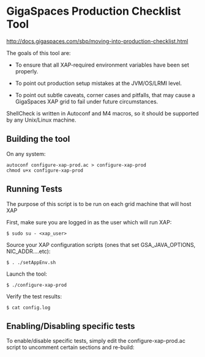 # GigaSpaces Production Checklist Tool

http://docs.gigaspaces.com/sbp/moving-into-production-checklist.html


The goals of this tool are:

  - To ensure that all XAP-required environment variables have been set properly.

  - To point out production setup mistakes at the JVM/OS/LRMI level.

  - To point out subtle caveats, corner cases and pitfalls, that may cause a
    GigaSpaces XAP grid to fail under future circumstances.

ShellCheck is written in Autoconf and M4 macros, so it should be supported by any Unix/Linux machine.

## Building the tool

On any system:

    autoconf configure-xap-prod.ac > configure-xap-prod
    chmod u+x configure-xap-prod


## Running Tests 

The purpose of this script is to be run on each grid machine that will host XAP

First, make sure you are logged in as the user which will run XAP:

    $ sudo su - <xap_user>

Source your XAP configuration scripts (ones that set GSA_JAVA_OPTIONS, NIC_ADDR....etc):

    $ . ./setAppEnv.sh

Launch the tool:

    $ ./configure-xap-prod

Verify the test results:

    $ cat config.log


## Enabling/Disabling specific tests

To enable/disable specific tests, simply edit the configure-xap-prod.ac script to uncomment certain sections and re-build:

 
